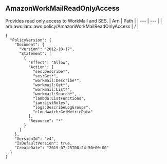
## AmazonWorkMailReadOnlyAccess
Provides read only access to WorkMail and SES.
| Arn | Path |
| --- | --- |
| arn:aws:iam::aws:policy/AmazonWorkMailReadOnlyAccess | / |
```
{
  "PolicyVersion": {
    "Document": {
      "Version": "2012-10-17",
      "Statement": [
        {
          "Effect": "Allow",
          "Action": [
            "ses:Describe*",
            "ses:Get*",
            "workmail:Describe*",
            "workmail:Get*",
            "workmail:List*",
            "workmail:Search*",
            "lambda:ListFunctions",
            "iam:ListRoles",
            "logs:DescribeLogGroups",
            "cloudwatch:GetMetricData"
          ],
          "Resource": "*"
        }
      ]
    },
    "VersionId": "v4",
    "IsDefaultVersion": true,
    "CreateDate": "2019-07-25T08:24:50+00:00"
  }
}
```
